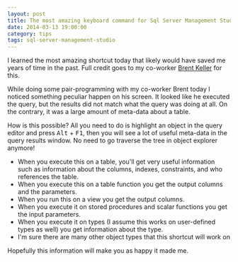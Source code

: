 ```yaml
---
layout: post
title: The most amazing keyboard command for Sql Server Management Studio
date: 2014-03-13 19:00:00
category: tips
tags: sql-server-management-studio
---
```

<p class="jumbotron">
	I learned the most amazing shortcut today that likely would have saved me years of time in
	the past. Full credit goes to my co-worker 
	<a href="http://devresults.com/en/p/about">Brent Keller</a> for this.
</p>

While doing some pair-programming with my co-worker Brent today I noticed something peculiar happen
on his screen. It looked like he executed the query, but the results did not match what the query
was doing at all. On the contrary, it was a large amount of meta-data about a table.

How is this possible? All you need to do is highlight an object in the query editor and press 
<kbd>Alt</kbd> + <kbd>F1</kbd>, then you will see a lot of useful meta-data in the query results
window. No need to go traverse the tree in object explorer anymore!

* When you execute this on a table, you'll get very useful information such as information about the
columns, indexes, constraints, and who references the table.
* When you execute this on a table function you get the output columns and the parameters. 
* When you run this on a view you get the output columns.
* When you execute it on stored procedures and scalar functions you get the input parameters.
* When you execute it on types (I assume this works on user-defined types as well) you get information
about the type.
* I'm sure there are many other object types that this shortcut will work on

Hopefully this information will make you as happy it made me.
